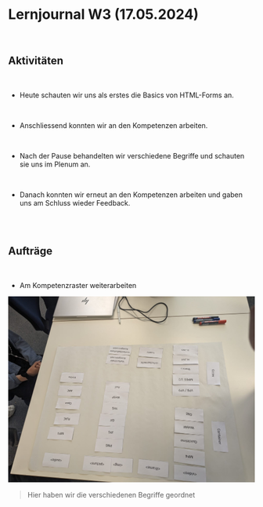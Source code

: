 # Lernjournal W3 (17.05.2024)

<br>

## Aktivitäten

<br>

- Heute schauten wir uns als erstes die Basics von HTML-Forms an.

  <br>
  

- Anschliessend konnten wir an den Kompetenzen arbeiten.

  <br>


- Nach der Pause behandelten wir verschiedene Begriffe und schauten sie uns im Plenum an.

  <br>

- Danach konnten wir erneut an den Kompetenzen arbeiten und gaben uns am Schluss wieder Feedback.

<br>
<br>

## Aufträge

<br>

- Am Kompetenzraster weiterarbeiten

![Auftrag](/Sonstiges/imgs/Auftrag_Datentypen.jpg)
> Hier haben wir die verschiedenen Begriffe geordnet
